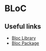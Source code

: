 # BLoC

## Useful links
* [Bloc Library](https://bloclibrary.dev)
* [Bloc Package](https://pub.dev/packages/bloc)

